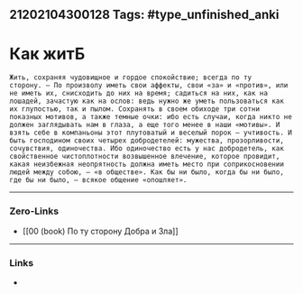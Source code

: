 21202104300128
Tags: #type_unfinished_anki 
---
# Как житБ

    Жить, сохраняя чудовищное и гордое спокойствие; всегда по ту сторону. – По произволу иметь свои аффекты, свои «за» и «против», или не иметь их, снисходить до них на время; садиться на них, как на лошадей, зачастую как на ослов: ведь нужно же уметь пользоваться как их глупостью, так и пылом. Сохранять в своем обиходе три сотни показных мотивов, а также темные очки: ибо есть случаи, когда никто не должен заглядывать нам в глаза, а еще того менее в наши «мотивы». И взять себе в компаньоны этот плутоватый и веселый порок – учтивость. И быть господином своих четырех добродетелей: мужества, прозорливости, сочувствия, одиночества. Ибо одиночество есть у нас добродетель, как свойственное чистоплотности возвышенное влечение, которое провидит, какая неизбежная неопрятность должна иметь место при соприкосновении людей между собою, – «в обществе». Как бы ни было, когда бы ни было, где бы ни было, – всякое общение «опошляет».

---
### Zero-Links
- [[00 (book) По ту сторону Добра и Зла]]
---
### Links
-